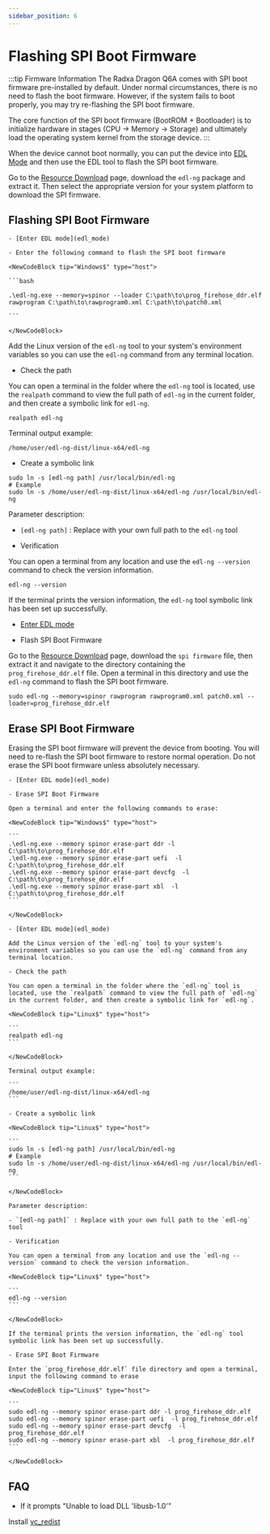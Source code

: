 ```yaml
---
sidebar_position: 6
---
```


# Flashing SPI Boot Firmware

:::tip Firmware Information
The Radxa Dragon Q6A comes with SPI boot firmware pre-installed by default. Under normal circumstances, there is no need to flash the boot firmware. However, if the system fails to boot properly, you may try re-flashing the SPI boot firmware.

The core function of the SPI boot firmware (BootROM + Bootloader) is to initialize hardware in stages (CPU → Memory → Storage) and ultimately load the operating system kernel from the storage device.
:::

When the device cannot boot normally, you can put the device into [EDL Mode](./edl_mode) and then use the EDL tool to flash the SPI boot firmware.

Go to the [Resource Download](../download) page, download the `edl-ng` package and extract it. Then select the appropriate version for your system platform to download the SPI firmware.

## Flashing SPI Boot Firmware

<Tabs queryString = "EDLplatform">
  <TabItem value="Windows" label="Windows" default>

    - [Enter EDL mode](edl_mode)

    - Enter the following command to flash the SPI boot firmware

    <NewCodeBlock tip="Windows$" type="host">

    ```bash

    .\edl-ng.exe --memory=spinor --loader C:\path\to\prog_firehose_ddr.elf rawprogram C:\path\to\rawprogram0.xml C:\path\to\patch0.xml

    ```

    </NewCodeBlock>

  </TabItem>
  <TabItem value="Linux" label="Linux">

Add the Linux version of the `edl-ng` tool to your system's environment variables so you can use the `edl-ng` command from any terminal location.

- Check the path

You can open a terminal in the folder where the `edl-ng` tool is located, use the `realpath` command to view the full path of `edl-ng` in the current folder, and then create a symbolic link for `edl-ng`.

<NewCodeBlock tip="Linux$" type="host">

```
realpath edl-ng
```

</NewCodeBlock>

Terminal output example:

```
/home/user/edl-ng-dist/linux-x64/edl-ng
```

- Create a symbolic link

<NewCodeBlock tip="Linux$" type="host">

```
sudo ln -s [edl-ng path] /usr/local/bin/edl-ng
# Example
sudo ln -s /home/user/edl-ng-dist/linux-x64/edl-ng /usr/local/bin/edl-ng
```

</NewCodeBlock>

Parameter description:

- `[edl-ng path]` : Replace with your own full path to the `edl-ng` tool

- Verification

You can open a terminal from any location and use the `edl-ng --version` command to check the version information.

<NewCodeBlock tip="Linux$" type="host">

```
edl-ng --version
```

</NewCodeBlock>

If the terminal prints the version information, the `edl-ng` tool symbolic link has been set up successfully.

- [Enter EDL mode](edl_mode)

- Flash SPI Boot Firmware

Go to the [Resource Download](../../download) page, download the `spi firmware` file, then extract it and navigate to the directory containing the `prog_firehose_ddr.elf` file. Open a terminal in this directory and use the `edl-ng` command to flash the SPI boot firmware.

<NewCodeBlock tip="Linux$" type="host">

```
sudo edl-ng --memory=spinor rawprogram rawprogram0.xml patch0.xml --loader=prog_firehose_ddr.elf
```

</NewCodeBlock>

  </TabItem>
</Tabs>

## Erase SPI Boot Firmware

Erasing the SPI boot firmware will prevent the device from booting. You will need to re-flash the SPI boot firmware to restore normal operation. Do not erase the SPI boot firmware unless absolutely necessary.

<Tabs queryString = "EDLplatform">
  <TabItem value="Windows" label="Windows" default>

    - [Enter EDL mode](edl_mode)

    - Erase SPI Boot Firmware

    Open a terminal and enter the following commands to erase:

    <NewCodeBlock tip="Windows$" type="host">

    ```
    .\edl-ng.exe --memory spinor erase-part ddr -l C:\path\to\prog_firehose_ddr.elf
    .\edl-ng.exe --memory spinor erase-part uefi  -l C:\path\to\prog_firehose_ddr.elf
    .\edl-ng.exe --memory spinor erase-part devcfg  -l C:\path\to\prog_firehose_ddr.elf
    .\edl-ng.exe --memory spinor erase-part xbl  -l C:\path\to\prog_firehose_ddr.elf
    ```

    </NewCodeBlock>

  </TabItem>
  <TabItem value="Linux" label="Linux">

    - [Enter EDL mode](edl_mode)

    Add the Linux version of the `edl-ng` tool to your system's environment variables so you can use the `edl-ng` command from any terminal location.

    - Check the path

    You can open a terminal in the folder where the `edl-ng` tool is located, use the `realpath` command to view the full path of `edl-ng` in the current folder, and then create a symbolic link for `edl-ng`.

    <NewCodeBlock tip="Linux$" type="host">

    ```
    realpath edl-ng
    ```

    </NewCodeBlock>

    Terminal output example:

    ```
    /home/user/edl-ng-dist/linux-x64/edl-ng
    ```

    - Create a symbolic link

    <NewCodeBlock tip="Linux$" type="host">

    ```
    sudo ln -s [edl-ng path] /usr/local/bin/edl-ng
    # Example
    sudo ln -s /home/user/edl-ng-dist/linux-x64/edl-ng /usr/local/bin/edl-ng
    ```

    </NewCodeBlock>

    Parameter description:

    - `[edl-ng path]` : Replace with your own full path to the `edl-ng` tool

    - Verification

    You can open a terminal from any location and use the `edl-ng --version` command to check the version information.

    <NewCodeBlock tip="Linux$" type="host">

    ```
    edl-ng --version
    ```

    </NewCodeBlock>

    If the terminal prints the version information, the `edl-ng` tool symbolic link has been set up successfully.

    - Erase SPI Boot Firmware

    Enter the `prog_firehose_ddr.elf` file directory and open a terminal, input the following command to erase

    <NewCodeBlock tip="Linux$" type="host">

    ```
    sudo edl-ng --memory spinor erase-part ddr -l prog_firehose_ddr.elf
    sudo edl-ng --memory spinor erase-part uefi  -l prog_firehose_ddr.elf
    sudo edl-ng --memory spinor erase-part devcfg  -l prog_firehose_ddr.elf
    sudo edl-ng --memory spinor erase-part xbl  -l prog_firehose_ddr.elf
    ```

    </NewCodeBlock>

  </TabItem>
</Tabs>

## FAQ

- If it prompts "Unable to load DLL 'libusb-1.0'"

Install [vc_redist](https://aka.ms/vs/17/release/vc_redist.x64.exe)
